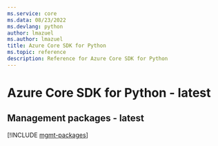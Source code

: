 ```yaml
---
ms.service: core
ms.data: 08/23/2022
ms.devlang: python
author: lmazuel
ms.author: lmazuel
title: Azure Core SDK for Python
ms.topic: reference
description: Reference for Azure Core SDK for Python
---
```

# Azure Core SDK for Python - latest

## Management packages - latest
[!INCLUDE [mgmt-packages](core-mgmt-index.md)]